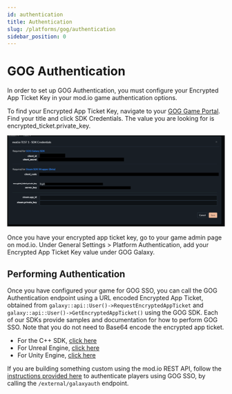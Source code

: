 ```yaml
---
id: authentication
title: Authentication
slug: /platforms/gog/authentication
sidebar_position: 0
---
```


# GOG Authentication

In order to set up GOG Authentication, you must configure your Encrypted App Ticket Key in your mod.io game authentication options.

To find your Encrypted App Ticket Key, navigate to your [GOG Game Portal](https://devportal.gog.com/panel/games). Find your title and click SDK Credentials. The value you are looking for is encrypted_ticket.private_key.

![gog_app_ticket.png](images//gog_app_ticket.png)

Once you have your encrypted app ticket key, go to your game admin page on mod.io. Under General Settings > Platform Authentication, add your Encrypted App Ticket Key value under GOG Galaxy.

## Performing Authentication

Once you have configured your game for GOG SSO, you can call the GOG Authentication endpoint using a URL encoded Encrypted App Ticket, obtained from `galaxy::api::User()->RequestEncryptedAppTicket` and `galaxy::api::User()->GetEncryptedAppTicket()` using the GOG SDK. Each of our SDKs provide samples and documentation for how to perform GOG SSO. Note that you do not need to Base64 encode the encrypted app ticket.

* For the C++ SDK, [click here](/cppsdk/getting-started/#ssoexternal-authentication)
* For Unreal Engine, [click here](/unreal/getting-started/#ssoexternal-authentication)
* For Unity Engine, [click here](/unity/getting-started/#authentication)

If you are building something custom using the mod.io REST API, follow the [instructions provided here](https://docs.mod.io/restapiref/#gog-galaxy) to authenticate players using GOG SSO, by calling the `/external/galaxyauth` endpoint.